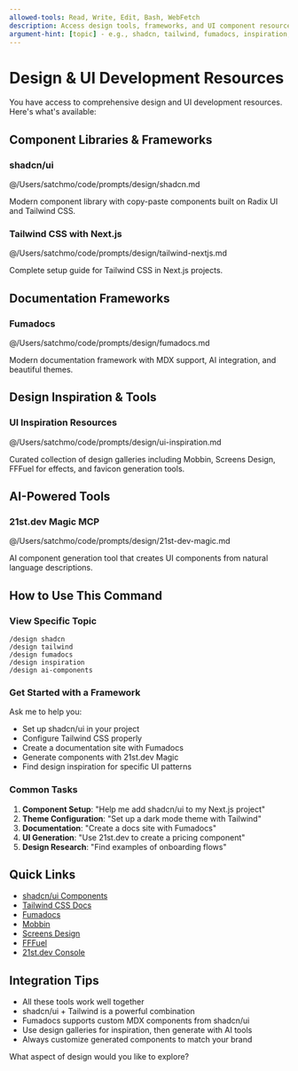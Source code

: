 ```yaml
---
allowed-tools: Read, Write, Edit, Bash, WebFetch
description: Access design tools, frameworks, and UI component resources
argument-hint: [topic] - e.g., shadcn, tailwind, fumadocs, inspiration, ai-components
---
```


# Design & UI Development Resources

You have access to comprehensive design and UI development resources. Here's what's available:

## Component Libraries & Frameworks

### shadcn/ui
@/Users/satchmo/code/prompts/design/shadcn.md

Modern component library with copy-paste components built on Radix UI and Tailwind CSS.

### Tailwind CSS with Next.js
@/Users/satchmo/code/prompts/design/tailwind-nextjs.md

Complete setup guide for Tailwind CSS in Next.js projects.

## Documentation Frameworks

### Fumadocs
@/Users/satchmo/code/prompts/design/fumadocs.md

Modern documentation framework with MDX support, AI integration, and beautiful themes.

## Design Inspiration & Tools

### UI Inspiration Resources
@/Users/satchmo/code/prompts/design/ui-inspiration.md

Curated collection of design galleries including Mobbin, Screens Design, FFFuel for effects, and favicon generation tools.

## AI-Powered Tools

### 21st.dev Magic MCP
@/Users/satchmo/code/prompts/design/21st-dev-magic.md

AI component generation tool that creates UI components from natural language descriptions.

## How to Use This Command

### View Specific Topic
```
/design shadcn
/design tailwind
/design fumadocs
/design inspiration
/design ai-components
```

### Get Started with a Framework
Ask me to help you:
- Set up shadcn/ui in your project
- Configure Tailwind CSS properly
- Create a documentation site with Fumadocs
- Generate components with 21st.dev Magic
- Find design inspiration for specific UI patterns

### Common Tasks
1. **Component Setup**: "Help me add shadcn/ui to my Next.js project"
2. **Theme Configuration**: "Set up a dark mode theme with Tailwind"
3. **Documentation**: "Create a docs site with Fumadocs"
4. **UI Generation**: "Use 21st.dev to create a pricing component"
5. **Design Research**: "Find examples of onboarding flows"

## Quick Links
- [shadcn/ui Components](https://ui.shadcn.com)
- [Tailwind CSS Docs](https://tailwindcss.com)
- [Fumadocs](https://fumadocs.vercel.app)
- [Mobbin](https://mobbin.com)
- [Screens Design](https://screensdesign.com)
- [FFFuel](https://www.fffuel.co)
- [21st.dev Console](https://console.21st.dev)

## Integration Tips
- All these tools work well together
- shadcn/ui + Tailwind is a powerful combination
- Fumadocs supports custom MDX components from shadcn/ui
- Use design galleries for inspiration, then generate with AI tools
- Always customize generated components to match your brand

What aspect of design would you like to explore?